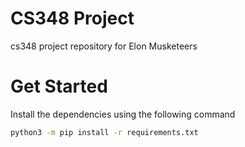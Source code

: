 # CS348 Project
cs348 project repository for Elon Musketeers

# Get Started

Install the dependencies using the following command

```bash
python3 -m pip install -r requirements.txt
```
